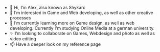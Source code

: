 - 👋 Hi, I’m Alex, also known as Shykaro
- 👀 I’m interested in Game and Web developing, as well as other creative processes
- 🌱 I’m currently learning more on Game design, as well as web developing. Currently I'm studying Online Media at a german university.
- ✨ I’m looking to collaborate on Games, Webdesign and photo as well as video editing
- 📫 Have a deeper look on my reference page

<!---
Shykaro/Shykaro is a ✨ special ✨ repository because its `README.md` (this file) appears on your GitHub profile.
You can click the Preview link to take a look at your changes.
--->
